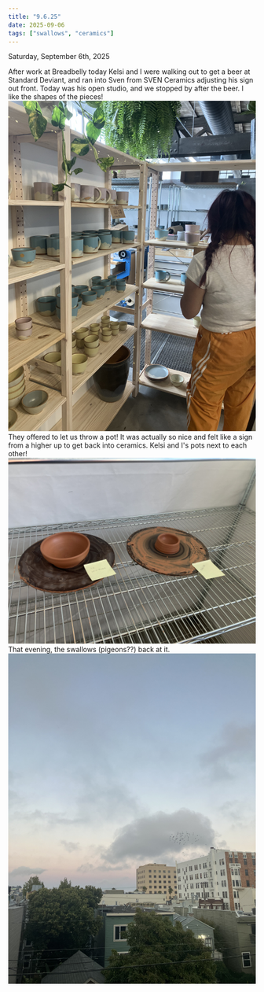 ```yaml
---
title: "9.6.25"
date: 2025-09-06
tags: ["swallows", "ceramics"]
---
```

Saturday, September 6th, 2025

After work at Breadbelly today Kelsi and I were walking out to get a beer at Standard Deviant, and ran into Sven from SVEN Ceramics adjusting his sign out front. Today was his open studio, and we stopped by after the beer. I like the shapes of the pieces!
![Image 1](./IMG_6166.jpeg)
They offered to let us throw a pot! It was actually so nice and felt like a sign from a higher up to get back into ceramics. Kelsi and I's pots next to each other!
![Image 2](./IMG_6168.jpeg)
That evening, the swallows (pigeons??) back at it.
![Image 3](./IMG_6169.jpeg)

